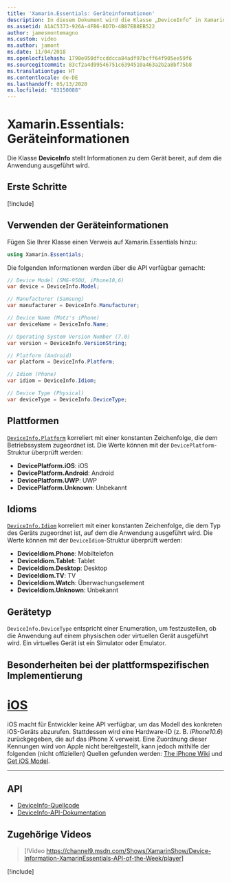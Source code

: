```yaml
---
title: 'Xamarin.Essentials: Geräteinformationen'
description: In diesem Dokument wird die Klasse „DeviceInfo“ in Xamarin.Essentials beschrieben, die Informationen zu dem Gerät bereitstellt, auf dem die Anwendung ausgeführt wird.
ms.assetid: A1AC5373-926A-4FB6-8D7D-4B87EB8EB522
author: jamesmontemagno
ms.custom: video
ms.author: jamont
ms.date: 11/04/2018
ms.openlocfilehash: 1790e950dfccddcca84adf97bcff64f905ee59f6
ms.sourcegitcommit: 83cf2a4d99546751c6394510a463a2b2a8bf75b8
ms.translationtype: HT
ms.contentlocale: de-DE
ms.lasthandoff: 05/13/2020
ms.locfileid: "83150088"
---
```

# <a name="xamarinessentials-device-information"></a>Xamarin.Essentials: Geräteinformationen

Die Klasse **DeviceInfo** stellt Informationen zu dem Gerät bereit, auf dem die Anwendung ausgeführt wird.

## <a name="get-started"></a>Erste Schritte

[!include[](~/essentials/includes/get-started.md)]

## <a name="using-deviceinfo"></a>Verwenden der Geräteinformationen

Fügen Sie Ihrer Klasse einen Verweis auf Xamarin.Essentials hinzu:

```csharp
using Xamarin.Essentials;
```

Die folgenden Informationen werden über die API verfügbar gemacht:

```csharp
// Device Model (SMG-950U, iPhone10,6)
var device = DeviceInfo.Model;

// Manufacturer (Samsung)
var manufacturer = DeviceInfo.Manufacturer;

// Device Name (Motz's iPhone)
var deviceName = DeviceInfo.Name;

// Operating System Version Number (7.0)
var version = DeviceInfo.VersionString;

// Platform (Android)
var platform = DeviceInfo.Platform;

// Idiom (Phone)
var idiom = DeviceInfo.Idiom;

// Device Type (Physical)
var deviceType = DeviceInfo.DeviceType;
```

## <a name="platforms"></a>Plattformen

[`DeviceInfo.Platform`](xref:Xamarin.Essentials.DeviceInfo.Platform) korreliert mit einer konstanten Zeichenfolge, die dem Betriebssystem zugeordnet ist. Die Werte können mit der `DevicePlatform`-Struktur überprüft werden:

- **DevicePlatform.iOS**: iOS
- **DevicePlatform.Android**: Android
- **DevicePlatform.UWP**: UWP
- **DevicePlatform.Unknown**: Unbekannt

## <a name="idioms"></a>Idioms

[`DeviceInfo.Idiom`](xref:Xamarin.Essentials.DeviceInfo.Idiom) korreliert mit einer konstanten Zeichenfolge, die dem Typ des Geräts zugeordnet ist, auf dem die Anwendung ausgeführt wird. Die Werte können mit der `DeviceIdiom`-Struktur überprüft werden:

- **DeviceIdiom.Phone**: Mobiltelefon
- **DeviceIdiom.Tablet**: Tablet
- **DeviceIdiom.Desktop**: Desktop
- **DeviceIdiom.TV**: TV
- **DeviceIdiom.Watch**: Überwachungselement
- **DeviceIdiom.Unknown**: Unbekannt

## <a name="device-type"></a>Gerätetyp

`DeviceInfo.DeviceType` entspricht einer Enumeration, um festzustellen, ob die Anwendung auf einem physischen oder virtuellen Gerät ausgeführt wird. Ein virtuelles Gerät ist ein Simulator oder Emulator.

## <a name="platform-implementation-specifics"></a>Besonderheiten bei der plattformspezifischen Implementierung

# <a name="ios"></a>[iOS](#tab/ios)

iOS macht für Entwickler keine API verfügbar, um das Modell des konkreten iOS-Geräts abzurufen. Stattdessen wird eine Hardware-ID (z. B. _iPhone10.6_) zurückgegeben, die auf das iPhone X verweist. Eine Zuordnung dieser Kennungen wird von Apple nicht bereitgestellt, kann jedoch mithilfe der folgenden (nicht offiziellen) Quellen gefunden werden: [The iPhone Wiki](https://www.theiphonewiki.com/wiki/Models) und [Get iOS Model](https://github.com/dannycabrera/Get-iOS-Model).

--------------

## <a name="api"></a>API

- [DeviceInfo-Quellcode](https://github.com/xamarin/Essentials/tree/master/Xamarin.Essentials/DeviceInfo)
- [DeviceInfo-API-Dokumentation](xref:Xamarin.Essentials.DeviceInfo)

## <a name="related-video"></a>Zugehörige Videos

> [!Video https://channel9.msdn.com/Shows/XamarinShow/Device-Information-XamarinEssentials-API-of-the-Week/player]

[!include[](~/essentials/includes/xamarin-show-essentials.md)]
